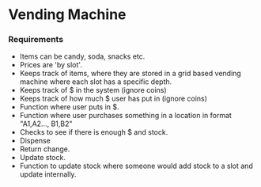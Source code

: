 <h1>Vending Machine</h1>

<h3> Requirements </h3>
<ul>
  <li> Items can be candy, soda, snacks etc. </li>
  <li>Prices are 'by slot'. </li>
  <li>Keeps track of items, where they are stored in a grid based vending machine where each slot has a specific depth. </li>
  <li>Keeps track of $ in the system (ignore coins) </li>
  <li>Keeps track of how much $ user has put in (ignore coins) </li>
  <li>Function where user puts in $. </li>
  <li>Function where user purchases something in a location in format "A1,A2..., B1,B2"
  <li>Checks to see if there is enough $ and stock. </li>
  <li>Dispense </li>
  <li>Return change. </li>
  <li>Update stock. </li>
  <li> Function to update stock where someone would add stock to a slot and update internally. </li>
</ul>
